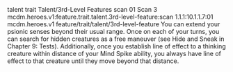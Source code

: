 <ability>
  <metadata>
    <class>talent</class>
    <feature_type>trait</feature_type>
    <file_dpath>Talent/3rd-Level Features</file_dpath>
    <item_id>scan</item_id>
    <item_index>01</item_index>
    <item_name>Scan</item_name>
    <level>3</level>
    <scc>mcdm.heroes.v1:feature.trait.talent.3rd-level-feature:scan</scc>
    <scdc>1.1.1:10.1.1.7:01</scdc>
    <source>mcdm.heroes.v1</source>
    <type>feature/trait/talent/3rd-level-feature</type>
  </metadata>
  <effects>
    <effect type="mundane">You can extend your psionic senses beyond their usual range. Once on each of your turns, you can search for hidden creatures as a free maneuver (see Hide and Sneak in Chapter 9: Tests). Additionally, once you establish line of effect to a thinking creature within distance of your Mind Spike ability, you always have line of effect to that creature until they move beyond that distance.</effect>
  </effects>
</ability>
